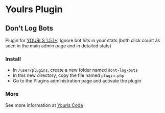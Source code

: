 Youlrs Plugin 
=============

Don't Log Bots
--------------

Plugin for [YOURLS 1.5.1+](http://yourls.org/): Ignore bot hits in your stats (both click count as seen in the main admin page and in detailed stats)

### Install

* In `/user/plugins`, create a new folder named `dont-log-bots`
* In this new directory, copy the file named `plugin.php`
* Go to the Plugins administration page and activate the plugin 

### More

See more information at [Yourls Code](http://code.google.com/p/yourls/)